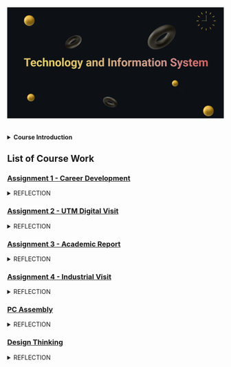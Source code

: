 <h1>
<p align=”center”>
<img width=”200" height=”200" src="https://github.com/SabrinaHeng/Technology-Information-System/blob/main/Make%20your%20README%20(1).png" alt=”my banner”>
</p>
</h1>
<details>

<summary><b>Course Introduction</b></summary></br>
 <p>
   This course serves as a comprehensive introduction to information systems and technology, covering its practical applications in both personal and professional settings. Hardware, software, network, and communications are among the various aspects of IS/IT that will be examined. Students will gain hands-on experience in PC installation and productivity tools through lab work, which comprises a significant portion of the curriculum. Work-based learning is a crucial component of this class and includes both industry visits and talks. This offers students the opportunity to experience a real working environment, gain insight from industry professionals, and foster a stronger relationship between universities and the industry. Additionally, students will briefly explore the necessary requirements and job specifications for a career in IT.
 </p> 
</details>

<h2>
 <b>List of Course Work</b>
</h2>

<h3>
  
 [Assignment 1 - Career Development](https://github.com/SabrinaHeng/Technology-Information-System/blob/main/Assignment/Career%20Development%20Poster.pdf)

</h3>

<details>
  
  <summary>REFLECTION</summary></br>
  <p>During this talk, I was introduced to several crucial aspects surrounding resume building and its significance when applying for future employment opportunities. Additionally, I gained knowledge regarding big data and the distinction between data warehouse and data lake. The session also highlighted the programming languages predominantly used by the company. In summary, the importance of ICT in the industry cannot be overstated, as it enhances operational efficiency and enables prompt responses to customer needs.</p>

</details>

<h3>
  
 [Assignment 2 - UTM Digital Visit](https://github.com/SabrinaHeng/Technology-Information-System/tree/main/Assignment/Assignment2%20UTM%20Digital%20Video)

</h3>

<details>
  
  <summary>REFLECTION</summary></br>
  <p>The activities actually gave a lot of benefit to us as we have the chance to visit the data centre of UTM Digital. This was the first time we saw the data storage of our university and we have also get to know about the information and technology used in here. Otherwise, in this industry visit, they also introduced their team and it acually impressed us as they have a huge team to work together for maintaining the whole technology system for our university.</p>

</details>

<h3>
  
 [Assignment 3 - Academic Report](https://github.com/SabrinaHeng/Technology-Information-System/blob/main/Assignment/TIS%20assignment%203.pdf)

</h3>

<details>
  
  <summary>REFLECTION</summary></br>
  <p>To become a system developer in next four year, I plan to continuously learn additional programming languages and remain life-long learning throughout my career. In addition, I recognize the value of acquiring theoretical knowledge about computing to support my ongoing development. I aspire to leverage the techniques I learn during my industry internship in my final year of university and expand my skill set for future employment opportunities.</p>

</details>

<h3>
  
 [Assignment 4 - Industrial Visit](https://github.com/SabrinaHeng/Technology-Information-System/blob/main/Assignment/INDUSTRIAL%20VISIT%20NEWSLETTER.pdf)

</h3>

<details>
  
  <summary>REFLECTION</summary></br>
  <p>Reflecting back on the industrial visit to Petronas and Huawei, it was a wonderful opportunity to experience a visit to those companies. I am given the chance to know about life of ‘computer people’ that I will going to face during future. The life experience by Mr. Roman Kvaska makes me more looking forward to my future works, experience and difficulty which I would face. Otherwise, from him, I realize that everyone is actually keep learning on different stage of life and he also keep advise us to have self-learning in computer science skills and knowledge that we are not so expert in. Moreover, I was impressed about the technology and computing who really helps human being convenience and improve our life. In conclusion, I hope that I have the chance to involve myself in this field and now I would spend my free time to learning extra technique to improve myself and become knowledgeable in this field.</p>

</details>

<h3>
  
  [PC Assembly](https://github.com/SabrinaHeng/Technology-Information-System/tree/main/Assignment/PC%20Assembly)

</h3>

<details>
  
  <summary>REFLECTION</summary></br>
  <p>    Through the PC Assembly course, I have gained an in-depth understanding of the internal hardware components of a CPU and how they're manufactured. Additionally, I've been introduced to various hardware elements, including the hard disk drive, RAM, power supply, and others. Assembling a CPU allowed me to witness the internal structure of the device firsthand, which was a remarkable experience.</p>

</details>

<h3>

  [Design Thinking](https://github.com/SabrinaHeng/Technology-Information-System/tree/main/Assignment/Design%20Thinking)

</h3>

<details>
  
  <summary>REFLECTION</summary></br>
   <p>Through the study of design thinking, I have learned valuable problem-solving skills and logical thinking abilities that are essential to my chosen program. Additionally, I have learned the significance of effective teamwork in completing tasks assigned by our lecturer. As a group leader, I have also learned to guide my team to success by ensuring the completion of all assigned tasks.</p>

</details>
